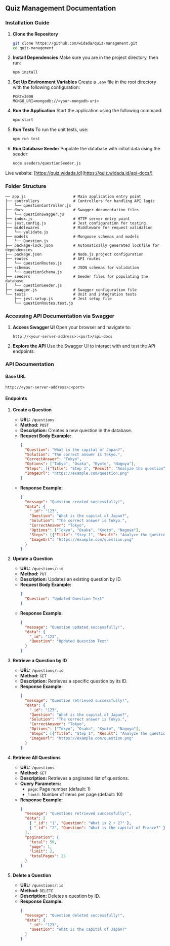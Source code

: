 ## **Quiz Management Documentation**

### **Installation Guide**

1. **Clone the Repository**
   ```bash
   git clone https://github.com/widada/quiz-management.git
   cd quiz-management
   ```
2. **Install Dependencies**
   Make sure you are in the project directory, then run:
   ```bash
   npm install
   ```
3. **Set Up Environment Variables**
   Create a `.env` file in the root directory with the following configuration:
   ```env
   PORT=3000
   MONGO_URI=mongodb://<your-mongodb-uri>
   ```
4. **Run the Application**
   Start the application using the following command:
   ```bash
   npm start
   ```
5. **Run Tests**
   To run the unit tests, use:
   ```bash
   npm run test
   ```
6. **Run Database Seeder**
   Populate the database with initial data using the seeder:
   ```bash
   node seeders/questionSeeder.js
   ```

Live website: [https://quiz.widada.id](https://quiz.widada.id/api-docs/)

### **Folder Structure**

```plaintext
── app.js                     # Main application entry point
├── controllers               # Controllers for handling API logic
│   └── questionController.js
├── docs                      # Swagger documentation files
│   └── questionSwagger.js
├── index.js                  # HTTP server entry point
├── jest.config.js            # Jest configuration for testing
├── middlewares               # Middleware for request validation
│   └── validate.js
├── models                    # Mongoose schemas and models
│   └── Question.js
├── package-lock.json         # Automatically generated lockfile for dependencies
├── package.json              # Node.js project configuration
├── routes                    # API routes
│   └── questionRoutes.js
├── schemas                   # JSON schemas for validation
│   └── questionSchema.js
├── seeders                   # Seeder files for populating the database
│   └── questionSeeder.js
├── swagger.js                # Swagger configuration file
└── tests                     # Unit and integration tests
    ├── jest.setup.js         # Jest setup file
    └── questionRoutes.test.js
```

### **Accessing API Documentation via Swagger**

1. **Access Swagger UI**
   Open your browser and navigate to:
   ```
   http://<your-server-address>:<port>/api-docs
   ```

2. **Explore the API**
   Use the Swagger UI to interact with and test the API endpoints.

### **API Documentation**

#### **Base URL**
```
http://<your-server-address>:<port>
```

#### **Endpoints**

1. **Create a Question**
   - **URL:** `/questions`
   - **Method:** `POST`
   - **Description:** Creates a new question in the database.
   - **Request Body Example:**
     ```json
     {
       "Question": "What is the capital of Japan?",
       "Solution": "The correct answer is Tokyo.",
       "CorrectAnswer": "Tokyo",
       "Options": ["Tokyo", "Osaka", "Kyoto", "Nagoya"],
       "Steps": [{"Title": "Step 1", "Result": "Analyze the question"}],
       "ImageUrl": "https://example.com/question.png"
     }
     ```
   - **Response Example:**
     ```json
     {
       "message": "Question created successfully!",
       "data": {
         "_id": "123",
         "Question": "What is the capital of Japan?",
         "Solution": "The correct answer is Tokyo.",
         "CorrectAnswer": "Tokyo",
         "Options": ["Tokyo", "Osaka", "Kyoto", "Nagoya"],
         "Steps": [{"Title": "Step 1", "Result": "Analyze the question"}],
         "ImageUrl": "https://example.com/question.png"
       }
     }
     ```

2. **Update a Question**
   - **URL:** `/questions/:id`
   - **Method:** `PUT`
   - **Description:** Updates an existing question by ID.
   - **Request Body Example:**
     ```json
     {
       "Question": "Updated Question Text"
     }
     ```
   - **Response Example:**
     ```json
     {
       "message": "Question updated successfully!",
       "data": {
         "_id": "123",
         "Question": "Updated Question Text"
       }
     }
     ```

3. **Retrieve a Question by ID**
   - **URL:** `/questions/:id`
   - **Method:** `GET`
   - **Description:** Retrieves a specific question by its ID.
   - **Response Example:**
     ```json
     {
       "message": "Question retrieved successfully!",
       "data": {
         "_id": "123",
         "Question": "What is the capital of Japan?",
         "Solution": "The correct answer is Tokyo.",
         "CorrectAnswer": "Tokyo",
         "Options": ["Tokyo", "Osaka", "Kyoto", "Nagoya"],
         "Steps": [{"Title": "Step 1", "Result": "Analyze the question"}],
         "ImageUrl": "https://example.com/question.png"
       }
     }
     ```

4. **Retrieve All Questions**
   - **URL:** `/questions`
   - **Method:** `GET`
   - **Description:** Retrieves a paginated list of questions.
   - **Query Parameters:**
     - `page`: Page number (default: 1)
     - `limit`: Number of items per page (default: 10)
   - **Response Example:**
     ```json
     {
       "message": "Questions retrieved successfully!",
       "data": [
         { "_id": "1", "Question": "What is 2 + 2?" },
         { "_id": "2", "Question": "What is the capital of France?" }
       ],
       "pagination": {
         "total": 50,
         "page": 1,
         "limit": 2,
         "totalPages": 25
       }
     }
     ```

5. **Delete a Question**
   - **URL:** `/questions/:id`
   - **Method:** `DELETE`
   - **Description:** Deletes a question by ID.
   - **Response Example:**
     ```json
     {
       "message": "Question deleted successfully!",
       "data": {
         "_id": "123",
         "Question": "What is the capital of Japan?"
       }
     }
     ```
